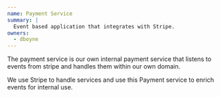 ```yaml
---
name: Payment Service
summary: |
  Event based application that integrates with Stripe.
owners:
  - dboyne
---
```


The payment service is our own internal payment service that listens to events from stripe and handles them within our own domain.

We use Stripe to handle services and use this Payment service to enrich events for internal use.

<OpenAPI />

<NodeGraph />
